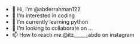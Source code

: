 - 👋 Hi, I’m @abderrahman122
- 👀 I’m interested in coding
- 🌱 I’m currently learning python
- 💞️ I’m looking to collaborate on ...
- 📫 How to reach me @itz______abdo on instagram

<!---
abderrahman122/abderrahman122 is a ✨ special ✨ repository because its `README.md` (this file) appears on your GitHub profile.
You can click the Preview link to take a look at your changes.
--->
